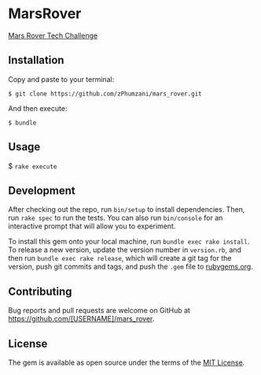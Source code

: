 # MarsRover

[Mars Rover Tech Challenge](https://code.google.com/archive/p/marsrovertechchallenge/)

## Installation

Copy and paste to your terminal:

    $ git clone https://github.com/zPhumzani/mars_rover.git


And then execute:

    $ bundle

## Usage

   $ `rake execute`

## Development

After checking out the repo, run `bin/setup` to install dependencies. Then, run `rake spec` to run the tests. You can also run `bin/console` for an interactive prompt that will allow you to experiment.

To install this gem onto your local machine, run `bundle exec rake install`. To release a new version, update the version number in `version.rb`, and then run `bundle exec rake release`, which will create a git tag for the version, push git commits and tags, and push the `.gem` file to [rubygems.org](https://rubygems.org).

## Contributing

Bug reports and pull requests are welcome on GitHub at https://github.com/[USERNAME]/mars_rover.

## License

The gem is available as open source under the terms of the [MIT License](https://opensource.org/licenses/MIT).

